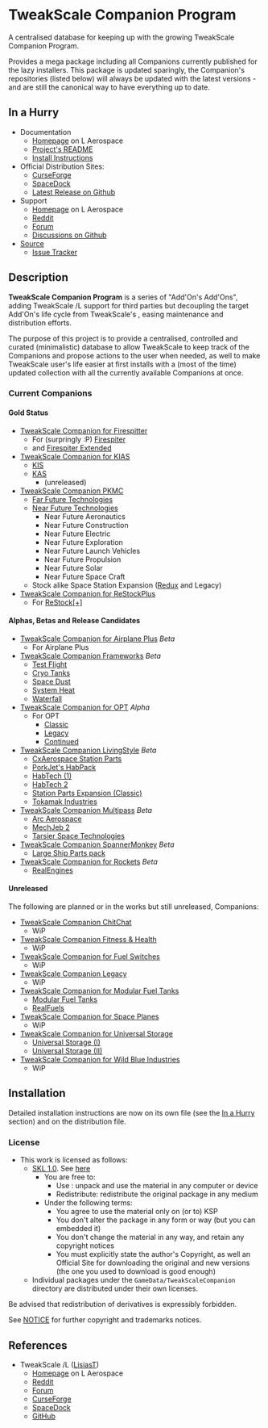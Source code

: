 # TweakScale Companion Program

A centralised database for keeping up with the growing TweakScale Companion Program.

Provides a mega package including all Companions currently published for the lazy installers. This package is updated sparingly, the Companion's repositories (listed below) will always be updated with the latest versions - and are still the canonical way to have everything up to date.

## In a Hurry

* Documentation
	+ [Homepage](http://ksp.lisias.net/add-ons/TweakScaleCompanion/) on L Aerospace
	+ [Project's README](https://github.com/net-lisias-ksp/TweakScaleCompanion/blob/master/README.md)
	+ [Install Instructions](https://github.com/net-lisias-ksp/TweakScaleCompanion/blob/master/INSTALL.md)
* Official Distribution Sites:
	+ [CurseForge](https://www.curseforge.com/kerbal/ksp-mods/tweakscale-companion)
	+ [SpaceDock](https://spacedock.info/mod/3202/TweakScale%20Companion)
	+ [Latest Release on Github](https://github.com/net-lisias-ksp/TweakScaleCompanion/releases)
* Support
	+ [Homepage](http://ksp.lisias.net/add-ons/TweakScaleCompanion/Support/) on L Aerospace
	+ [Reddit](https://www.reddit.com/r/TweakScale/)
	+ [Forum](https://forum.kerbalspaceprogram.com/index.php?/topic/192216-*)
	+ [Discussions on Github](https://github.com/net-lisias-ksp/TweakScaleCompanion/discussions/categories/support)
* [Source](https://github.com/net-lisias-ksp/TweakScaleCompanion)
	+ [Issue Tracker](https://github.com/net-lisias-ksp/TweakScaleCompanion/issues)

## Description

**TweakScale Companion Program** is a series of "Add'On's Add'Ons", adding TweakScale /L support for third parties but decoupling the target Add'On's life cycle from TweakScale's , easing maintenance and distribution efforts.

The purpose of this project is to provide a centralised, controlled and curated (minimalistic) database to allow TweakScale to keep track of the Companions and propose actions to the user when needed, as well to make TweakScale user's life easier at first installs with a (most of the time) updated collection with all the currently available Companions at once.

### Current Companions

#### Gold Status

* [TweakScale Companion for Firespitter](https://github.com/net-lisias-ksp/TweakScaleCompanion_FS)
	+ For (surpringly :P) [Firespiter](https://forum.kerbalspaceprogram.com/index.php?/topic/22583-*/)
	+ and [Firespiter Extended](https://forum.kerbalspaceprogram.com/index.php?/topic/184773-*/)
* [TweakScale Companion for KIAS](https://github.com/net-lisias-ksp/TweakScaleCompanion_KIAS)
	+ [KIS](https://forum.kerbalspaceprogram.com/index.php?/topic/149848-*)
	+ [KAS](https://forum.kerbalspaceprogram.com/index.php?/topic/142594-*)
		- (unreleased)
* [TweakScale Companion PKMC](https://github.com/net-lisias-ksp/TweakScaleCompanion_PKMC)
	+ [Far Future Technologies](https://forum.kerbalspaceprogram.com/index.php?/topic/199070-*/) 
	+ [Near Future Technologies](https://forum.kerbalspaceprogram.com/index.php?/topic/155465-*/)
		- Near Future Aeronautics
		- Near Future Construction
		- Near Future Electric
		- Near Future Exploration
		- Near Future Launch Vehicles
		- Near Future Propulsion
		- Near Future Solar
		- Near Future Space Craft
	+ Stock alike Space Station Expansion ([Redux](https://forum.kerbalspaceprogram.com/index.php?/topic/170211-*/) and Legacy)
* [TweakScale Companion for ReStockPlus](https://github.com/net-lisias-ksp/TweakScaleCompanion_ReStockPlus)
	+ For [ReStock[+]](https://forum.kerbalspaceprogram.com/index.php?/topic/182679-*/)

#### Alphas, Betas and Release Candidates

* [TweakScale Companion for Airplane Plus](https://github.com/net-lisias-ksp/TweakScaleCompanion_APP) *Beta*
	- For Airplane Plus
* [TweakScale Companion Frameworks](https://github.com/net-lisias-ksp/TweakScaleCompanion_Frameworks) *Beta*
	+ [Test Flight](https://forum.kerbalspaceprogram.com/index.php?/topic/99043-*/)
	+ [Cryo Tanks](https://forum.kerbalspaceprogram.com/index.php?/topic/195042-*/)
	+ [Space Dust](https://forum.kerbalspaceprogram.com/index.php?/topic/197723-*/)
	+ [System Heat](https://forum.kerbalspaceprogram.com/index.php?/topic/193909-*/)
	+ [Waterfall](https://forum.kerbalspaceprogram.com/index.php?/topic/196309-*/)
* [TweakScale Companion for OPT](https://github.com/net-lisias-ksp/TweakScaleCompanion_OPT) *_Alpha_*
	+ For OPT
		- [Classic](https://forum.kerbalspaceprogram.com/index.php?/topic/87956-*/)
		- [Legacy](https://forum.kerbalspaceprogram.com/index.php?/topic/173833-*/)
		- [Continued](https://forum.kerbalspaceprogram.com/index.php?/topic/196187-*/) 
* [TweakScale Companion LivingStyle](https://github.com/net-lisias-ksp/TweakScaleCompanion_LivingStyle) *Beta*
	+ [CxAerospace Station Parts](https://forum.kerbalspaceprogram.com/index.php?/topic/138910-*/) 
	+ [PorkJet's HabPack](https://forum.kerbalspaceprogram.com/index.php?/topic/58534-*/)
	+ [HabTech (1)](https://forum.kerbalspaceprogram.com/index.php?/topic/133501-*/)
	+ [HabTech 2](https://forum.kerbalspaceprogram.com/index.php?/topic/133501-*/)
	+ [Station Parts Expansion (Classic)](https://forum.kerbalspaceprogram.com/index.php?/topic/155480-*/)
	+ [Tokamak Industries](https://forum.kerbalspaceprogram.com/index.php?/topic/163166-*/) 
* [TweakScale Companion Multipass](https://github.com/net-lisias-ksp/TweakScaleCompanion_Multipass) *Beta*
	+ [Arc Aerospace](https://forum.kerbalspaceprogram.com/index.php?/topic/165224-*/)
	+ [MechJeb 2 ](https://forum.kerbalspaceprogram.com/index.php?/topic/154834-*/)
	+ [Tarsier Space Technologies](https://forum.kerbalspaceprogram.com/index.php?/topic/154853-*/)
* [TweakScale Companion SpannerMonkey](https://github.com/net-lisias-ksp/TweakScaleCompanion_SMCE) *Beta*
	+ [Large Ship Parts pack](https://forum.kerbalspaceprogram.com/index.php?/topic/155992-*/) 
* [TweakScale Companion for Rockets](https://github.com/net-lisias-ksp/TweakScaleCompanion_Rockets) *Beta*
	+ [RealEngines](https://forum.kerbalspaceprogram.com/index.php?/topic/154624-*/)


#### Unreleased

The following are planned or in the works but still unreleased, Companions:

* [TweakScale Companion ChitChat](https://github.com/net-lisias-ksp/TweakScaleCompanion_ChitChat/)
	- WiP 
* [TweakScale Companion Fitness & Health](https://github.com/net-lisias-ksp/TweakScaleCompanion_FitAndHealth/)
	- WiP 
* [TweakScale Companion for Fuel Switches](https://github.com/net-lisias-ksp/TweakScaleCompanion_FuelSwitches/)
	- WiP 
* [TweakScale Companion Legacy](https://github.com/net-lisias-ksp/TweakScaleCompanion_Legacy/)
	- WiP 
* [TweakScale Companion for Modular Fuel Tanks](https://github.com/net-lisias-ksp/TweakScaleCompanion_MFT/releases)
	- [Modular Fuel Tanks](https://forum.kerbalspaceprogram.com/index.php?/topic/58235-*/)
	- [RealFuels](https://forum.kerbalspaceprogram.com/index.php?/topic/58236-*) 
* [TweakScale Companion for Space Planes](https://github.com/net-lisias-ksp/TweakScaleCompanion_SpacePlanes/)
	- WiP 
* [TweakScale Companion for Universal Storage](https://github.com/net-lisias-ksp/TweakScaleCompanion_US/)
	- [Universal Storage (I)](https://forum.kerbalspaceprogram.com/index.php?/topic/68043-universal-storage/)
	- [Universal Storage (II)](https://forum.kerbalspaceprogram.com/index.php?/topic/177385-universal-storage-ii/)
* [TweakScale Companion for Wild Blue Industries](https://github.com/net-lisias-ksp/TweakScaleCompanion_WBI/)
	- WiP 


## Installation

Detailed installation instructions are now on its own file (see the [In a Hurry](#in-a-hurry) section) and on the distribution file.

### License

* This work is licensed as follows:
	+ [SKL 1.0](https://ksp.lisias.net/SKL-1_0.txt). See [here](./LICENSE.SKL-1_0)
		+ You are free to:
			- Use : unpack and use the material in any computer or device
			- Redistribute: redistribute the original package in any medium
		+ Under the following terms:
			- You agree to use the material only on (or to) KSP
			- You don't alter the package in any form or way (but you can embedded it)
			- You don't change the material in any way, and retain any copyright notices
			- You must explicitly state the author's Copyright, as well an Official Site for downloading the original and new versions (the one you used to download is good enough)
	+ Individual packages under the `GameData/TweakScaleCompanion` directory are distributed under their own licenses.

Be advised that redistribution of derivatives is expressibly forbidden.

See [NOTICE](./NOTICE) for further copyright and trademarks notices.


## References

* TweakScale /L ([LisiasT](https://forum.kerbalspaceprogram.com/index.php?/profile/187168-lisias/))
	+ [Homepage](http://ksp.lisias.net/add-ons/TweakScale) on L Aerospace
	+ [Reddit](https://www.reddit.com/r/TweakScale/)
	+ [Forum](https://forum.kerbalspaceprogram.com/index.php?/topic/179030-*/)
	+ [CurseForge](https://kerbal.curseforge.com/projects/tweakscale)
	+ [SpaceDock](https://spacedock.info/mod/127/TweakScale)
	+ [GitHub](https://github.com/net-lisias-ksp/TweakScale)
